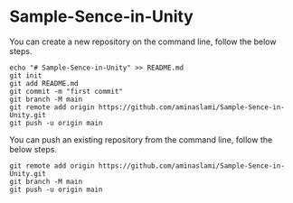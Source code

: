 # Sample-Sence-in-Unity


You can create a new repository on the command line, follow the below steps.
```
echo "# Sample-Sence-in-Unity" >> README.md
git init
git add README.md
git commit -m "first commit"
git branch -M main
git remote add origin https://github.com/aminaslami/Sample-Sence-in-Unity.git
git push -u origin main
```
You can push an existing repository from the command line, follow the below steps.

```
git remote add origin https://github.com/aminaslami/Sample-Sence-in-Unity.git
git branch -M main
git push -u origin main
```

